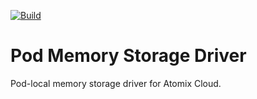 [![Build](https://github.com/atomix/pod-memory/actions/workflows/driver.yml/badge.svg)](https://github.com/atomix/pod-memory/actions/workflows/driver.yml)

# Pod Memory Storage Driver
Pod-local memory storage driver for Atomix Cloud.
